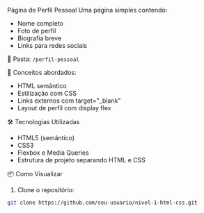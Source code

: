 Página de Perfil Pessoal
Uma página simples contendo:
- Nome completo
- Foto de perfil
- Biografia breve
- Links para redes sociais

📂 Pasta: `/perfil-pessoal`

🔗 Conceitos abordados:
- HTML semântico
- Estilização com CSS
- Links externos com target="_blank"
- Layout de perfil com display flex

🛠️ Tecnologias Utilizadas

- HTML5 (semântico)
- CSS3
- Flexbox e Media Queries
- Estrutura de projeto separando HTML e CSS

📦 Como Visualizar

1. Clone o repositório:
```bash
git clone https://github.com/seu-usuario/nivel-1-html-css.git
